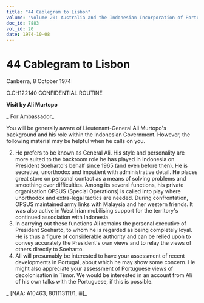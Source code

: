 ```yaml
---
title: "44 Cablegram to Lisbon"
volume: "Volume 20: Australia and the Indonesian Incorporation of Portuguese Timor, 1974-1976"
doc_id: 7883
vol_id: 20
date: 1974-10-08
---
```


# 44 Cablegram to Lisbon

Canberra, 8 October 1974

O.CH122140 CONFIDENTIAL ROUTINE

**Visit by Ali Murtopo**

_ For Ambassador_

You will be generally aware of Lieutenant-General Ali Murtopo's background and his role within the Indonesian Government. However, the following material may be helpful when he calls on you.

  2. He prefers to be known as General Ali. His style and personality are more suited to the backroom role he has played in Indonesia on President Soeharto's behalf since 1965 (and even before then). He is secretive, unorthodox and impatient with administrative detail. He places great store on personal contact as a means of solving problems and smoothing over difficulties. Among its several functions, his private organisation OPSUS (Special Operations) is called into play where unorthodox and extra-legal tactics are needed. During confrontation, OPSUS maintained army links with Malaysia and her western friends. It was also active in West Irian mobilising support for the territory's continued association with Indonesia.
  3. In carrying out these functions Ali remains the personal executive of President Soeharto, to whom he is regarded as being completely loyal. He is thus a figure of considerable authority and can be relied upon to convey accurately the President's own views and to relay the views of others directly to Soeharto.
  4. Ali will presumably be interested to have your assessment of recent developments in Portugal, about which he may show some concern. He might also appreciate your assessment of Portuguese views of decolonisation in Timor. We would be interested in an account from Ali of his own talks with the Portuguese, if this is possible.



_ [NAA: A10463, 801113111/1, iii]_
